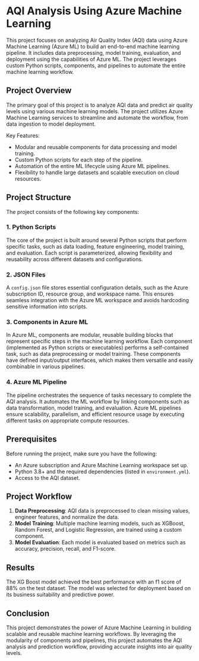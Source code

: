 # AQI Analysis Using Azure Machine Learning

This project focuses on analyzing Air Quality Index (AQI) data using Azure Machine Learning (Azure ML) to build an end-to-end machine learning pipeline. It includes data preprocessing, model training, evaluation, and deployment using the capabilities of Azure ML. The project leverages custom Python scripts, components, and pipelines to automate the entire machine learning workflow.

## Project Overview

The primary goal of this project is to analyze AQI data and predict air quality levels using various machine learning models. The project utilizes Azure Machine Learning services to streamline and automate the workflow, from data ingestion to model deployment.

Key Features:
- Modular and reusable components for data processing and model training.
- Custom Python scripts for each step of the pipeline.
- Automation of the entire ML lifecycle using Azure ML pipelines.
- Flexibility to handle large datasets and scalable execution on cloud resources.

## Project Structure

The project consists of the following key components:

### 1. **Python Scripts**
The core of the project is built around several Python scripts that perform specific tasks, such as data loading, feature engineering, model training, and evaluation. Each script is parameterized, allowing flexibility and reusability across different datasets and configurations.

### 2. **JSON Files**
A `config.json` file stores essential configuration details, such as the Azure subscription ID, resource group, and workspace name. This ensures seamless integration with the Azure ML workspace and avoids hardcoding sensitive information into scripts.

### 3. **Components in Azure ML**
In Azure ML, components are modular, reusable building blocks that represent specific steps in the machine learning workflow. Each component (implemented as Python scripts or executables) performs a self-contained task, such as data preprocessing or model training. These components have defined input/output interfaces, which makes them versatile and easily combinable in various pipelines.

### 4. **Azure ML Pipeline**
The pipeline orchestrates the sequence of tasks necessary to complete the AQI analysis. It automates the ML workflow by linking components such as data transformation, model training, and evaluation. Azure ML pipelines ensure scalability, parallelism, and efficient resource usage by executing different tasks on appropriate compute resources.

## Prerequisites

Before running the project, make sure you have the following:
- An Azure subscription and Azure Machine Learning workspace set up.
- Python 3.8+ and the required dependencies (listed in `environment.yml`).
- Access to the AQI dataset.

## Project Workflow

1. **Data Preprocessing**: AQI data is preprocessed to clean missing values, engineer features, and normalize the data.
2. **Model Training**: Multiple machine learning models, such as XGBoost, Random Forest, and Logistic Regression, are trained using a custom component.
3. **Model Evaluation**: Each model is evaluated based on metrics such as accuracy, precision, recall, and F1-score.

## Results

The XG Boost model achieved the best performance with an f1 score of 88% on the test dataset. The model was selected for deployment based on its business suitability and predictive power.

## Conclusion

This project demonstrates the power of Azure Machine Learning in building scalable and reusable machine learning workflows. By leveraging the modularity of components and pipelines, this project automates the AQI analysis and prediction workflow, providing accurate insights into air quality levels.

